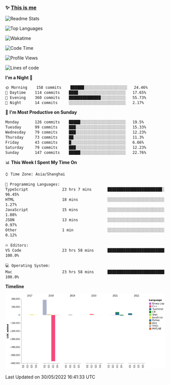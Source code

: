 <!--

**icyzeroice/icyzeroice** is a ✨ _special_ ✨ repository because its `README.md` (this file) appears on your GitHub profile.

Here are some ideas to get you started:

- 🔭 I’m currently working on ...
- 🌱 I’m currently learning ...
- 👯 I’m looking to collaborate on ...
- 🤔 I’m looking for help with ...
- 💬 Ask me about ...
- 📫 How to reach me: ...
- 😄 Pronouns: ...
- ⚡ Fun fact: ...

-->

### ✨ [This is me](https://shakugan.fandom.com/wiki/Serment)

![Readme Stats](https://github-readme-stats.vercel.app/api?username=icyzeroice)

![Top Languages](https://github-readme-stats.vercel.app/api/top-langs/?username=icyzeroice&exclude_repo=scutie2015-digimon&layout=compact&langs_count=5)

![Wakatime](https://github-readme-stats.vercel.app/api/wakatime?username=icyzeroice)

<!--START_SECTION:waka-->
![Code Time](http://img.shields.io/badge/Code%20Time-0%20secs-blue)

![Profile Views](http://img.shields.io/badge/Profile%20Views-0-blue)

![Lines of code](https://img.shields.io/badge/From%20Hello%20World%20I%27ve%20Written--293%20Thousand%20lines%20of%20code-blue)

**I'm a Night 🦉** 

```text
🌞 Morning    158 commits    ██████░░░░░░░░░░░░░░░░░░░   24.46% 
🌆 Daytime    114 commits    ████░░░░░░░░░░░░░░░░░░░░░   17.65% 
🌃 Evening    360 commits    ██████████████░░░░░░░░░░░   55.73% 
🌙 Night      14 commits     ░░░░░░░░░░░░░░░░░░░░░░░░░   2.17%

```
📅 **I'm Most Productive on Sunday** 

```text
Monday       126 commits    █████░░░░░░░░░░░░░░░░░░░░   19.5% 
Tuesday      99 commits     ███░░░░░░░░░░░░░░░░░░░░░░   15.33% 
Wednesday    79 commits     ███░░░░░░░░░░░░░░░░░░░░░░   12.23% 
Thursday     73 commits     ██░░░░░░░░░░░░░░░░░░░░░░░   11.3% 
Friday       43 commits     █░░░░░░░░░░░░░░░░░░░░░░░░   6.66% 
Saturday     79 commits     ███░░░░░░░░░░░░░░░░░░░░░░   12.23% 
Sunday       147 commits    █████░░░░░░░░░░░░░░░░░░░░   22.76%

```


📊 **This Week I Spent My Time On** 

```text
⌚︎ Time Zone: Asia/Shanghai

💬 Programming Languages: 
TypeScript               23 hrs 7 mins       ████████████████████████░   96.45% 
HTML                     18 mins             ░░░░░░░░░░░░░░░░░░░░░░░░░   1.27% 
JavaScript               15 mins             ░░░░░░░░░░░░░░░░░░░░░░░░░   1.08% 
JSON                     13 mins             ░░░░░░░░░░░░░░░░░░░░░░░░░   0.97% 
Other                    1 min               ░░░░░░░░░░░░░░░░░░░░░░░░░   0.12%

🔥 Editors: 
VS Code                  23 hrs 58 mins      █████████████████████████   100.0%

💻 Operating System: 
Mac                      23 hrs 58 mins      █████████████████████████   100.0%

```

**Timeline**

![Chart not found](https://raw.githubusercontent.com/icyzeroice/icyzeroice/main/charts/bar_graph.png) 


 Last Updated on 30/05/2022 16:41:33 UTC
<!--END_SECTION:waka-->

<!--

### Related
- https://github.com/abhisheknaiidu/awesome-github-profile-readme
- https://github.com/coderjojo/creative-profile-readme
- https://github.com/elangosundar/awesome-README-templates
- https://github.com/durgeshsamariya/awesome-github-profile-readme-templates
- https://github.com/anmol098/waka-readme-stats

-->
